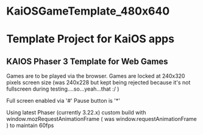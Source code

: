 # KaiOSGameTemplate_480x640
# Template Project for KaiOS apps
## KAIOS Phaser 3 Template for Web Games

Games are to be played via the browser.
Games are locked at 240x320 pixels screen size (was 240x228 but kept being rejected because it's not fullscreen during testing....so...yeah...that :/ )

Full screen enabled via '#'
Pause button is '*'

Using latest Phaser (currently 3.22.x) custom build with window.mozRequestAnimationFrame ( was window.requestAnimationFrame ) to maintain 60fps


